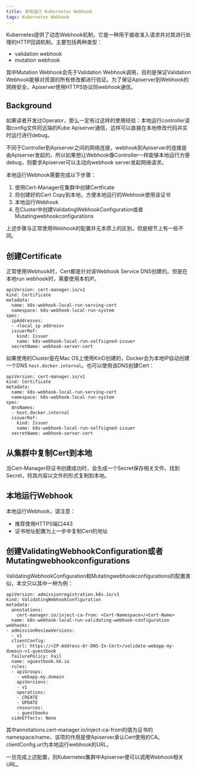 ```yaml
---
title: 本地运行 Kubernetes Webhook
tags: Kubernetes Webhook
--- 
```


Kubernetes提供了动态Webhook机制，它是一种用于接收准入请求并对其进行处理的HTTP回调机制。主要包括两种类型：
- validation webhook
- mutation webhook

其中Mutation Webhook会先于Validation Webhook调用，目的是保证Validation Webhook能够对资源的所有修改都进行验证。为了保证Apiserver到Webhook的网络安全，Apiserver使用HTTPS协议同webhook通信。
<!--more-->

## Background

如果读者开发过Operator，那么一定有过这样的使用经验：本地运行controller读取config文件同远端的Kube Apiserver通信，这样可以直接在本地修改代码并实时运行进行debug。

不同于Controller到Apiserver之间的网络连接，webhook到Apiserver的连接是由Apiserver发起的，所以如果想让Webhook像Controller一样能够本地运行方便debug，则要求Apiserver可以主动向webhook server发起网络请求。

本地运行Webhook需要完成以下步骤：
1. 使用Cert-Manager在集群中创建Certficate
2. 将创建好的Cert Copy到本地，方便本地运行的Webhook使用该证书
3. 本地运行Webhook
4. 在Cluster中创建ValidatingWebhookConfiguration或者Mutatingwebhookconfigurations

上述步骤与正常使用Webhook的配置并无本质上的区别，但是细节上有一些不同。

## 创建Certificate

正常使用Webhook时，Cert都是针对该Webhook Service DNS创建的。但是在本地run webhook时，需要使用本机IP。
```
apiVersion: cert-manager.io/v1
kind: Certificate
metadata:
  name: k8s-webhook-local-run-serving-cert
  namespace: k8s-webhook-local-run-system
spec:
  ipAddresses:
  - <local ip address>
  issuerRef:
    kind: Issuer
    name: k8s-webhook-local-run-selfsigned-issuer
  secretName: webhook-server-cert
```

如果使用的Cluster是在Mac OS上使用KinD创建的，Docker会为本地IP自动创建一个DNS `host.docker.internal`。也可以使用该DNS创建Cert：
```
apiVersion: cert-manager.io/v1
kind: Certificate
metadata:
  name: k8s-webhook-local-run-serving-cert
  namespace: k8s-webhook-local-run-system
spec:
  dnsNames:
  - host.docker.internal
  issuerRef:
    kind: Issuer
    name: k8s-webhook-local-run-selfsigned-issuer
  secretName: webhook-server-cert
```

## 从集群中复制Cert到本地

当Cert-Manager将证书创建成功时，会生成一个Secret保存相关文件。找到Secret，将其内容以文件的形式复制到本地。

## 本地运行Webhook

本地运行Webhook，请注意：
- 推荐使用HTTPS端口443
- 证书地址配置为上一步中复制Cert的地址

## 创建ValidatingWebhookConfiguration或者Mutatingwebhookconfigurations

ValidatingWebhookConfiguration和Mutatingwebhookconfigurations的配置类似，本文只以其中一种为例：
```
apiVersion: admissionregistration.k8s.io/v1
kind: ValidatingWebhookConfiguration
metadata:
  annotations:
    cert-manager.io/inject-ca-from: <Cert-Namespace>/<Cert-Name>
  name: k8s-webhook-local-run-validating-webhook-configuration
webhooks:
- admissionReviewVersions:
  - v1
  clientConfig:
    url: https://<IP-Address-Or-DNS-In-Cert>/validate-webapp-my-domain-v1-guestbook
  failurePolicy: Fail
  name: vguestbook.kb.io
  rules:
  - apiGroups:
    - webapp.my.domain
    apiVersions:
    - v1
    operations:
    - CREATE
    - UPDATE
    resources:
    - guestbooks
  sideEffects: None
```

其中annotations.cert-manager.io/inject-ca-from的值为证书的namespace/name，该项的作用是使Apiserver承认Cert使用的CA。clientConfig.url为本地运行webhook的URL。

一旦完成上述配置，则Kubernetes集群中Apiserver便可以调用Webhook相关URL。